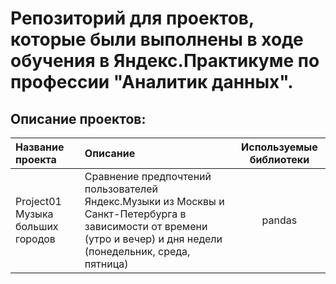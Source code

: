 # **Репозиторий для проектов, которые были выполнены в ходе обучения в Яндекс.Практикуме по профессии "Аналитик данных".**

## **Описание проектов:**

|Название проекта|Описание|Используемые библиотеки|
|:---------------|:-------|:---------------------:|
|Project01 Музыка больших городов|Сравнение предпочтений пользователей Яндекс.Музыки из Москвы и Санкт-Петербурга в зависимости от времени (утро и вечер) и дня недели (понедельник, среда, пятница)|pandas|

